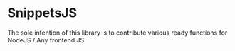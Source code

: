 # SnippetsJS
The sole intention of this library is to contribute various ready functions for NodeJS / Any frontend JS
